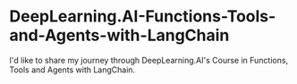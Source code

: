 # DeepLearning.AI-Functions-Tools-and-Agents-with-LangChain
I'd like to share my journey through DeepLearning.AI's Course in Functions, Tools and Agents with LangChain.
